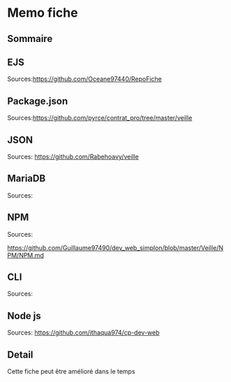 # Memo fiche 

## Sommaire

## EJS
Sources:https://github.com/Oceane97440/RepoFiche


## Package.json
Sources:https://github.com/pyrce/contrat_pro/tree/master/veille


## JSON
Sources: https://github.com/Rabehoavy/veille

## MariaDB
Sources:


## NPM
Sources:

https://github.com/Guillaume97490/dev_web_simplon/blob/master/Veille/NPM/NPM.md

## CLI
Sources:

## Node js
Sources: https://github.com/ithaqua974/cp-dev-web

## Detail
Cette fiche peut être amélioré dans le temps